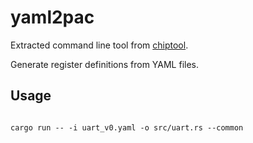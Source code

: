 # yaml2pac

Extracted command line tool from [chiptool].

Generate register definitions from YAML files.

[chiptool]: https://github.com/embassy-rs/chiptool

## Usage

```shell

cargo run -- -i uart_v0.yaml -o src/uart.rs --common
```
